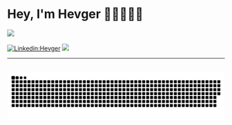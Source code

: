 <h1 align="left">Hey, I'm Hevger 👋🏽👨🏽‍💻</h1>

![](https://github.com/NCHIBR/NCHIBR/blob/main/header.gif)


[![Linkedin:Hevger](https://img.shields.io/badge/-Hevger-blue?style=flat-square&logo=Linkedin&logoColor=white&link=https://www.linkedin.com/in/Hevger/)](https://www.linkedin.com/in/Hevger/) [![](https://visitor-badge.glitch.me/badge?page_id=nchibr)](#)
<hr>

<p align="center">  <img align="center" src="https://github.com/NCHIBR/NCHIBR/blob/output/github-contribution-grid-snake.svg"/></p>
